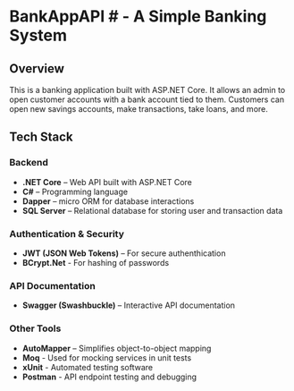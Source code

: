 # BankAppAPI # - A Simple Banking System

## Overview ##
This is a banking application built with ASP.NET Core. It allows an admin to open customer accounts with a bank account tied to them. Customers can open new savings accounts, make transactions, take loans, and more.

## Tech Stack ##
  
### **Backend**
- **.NET Core** – Web API built with ASP.NET Core
- **C#** – Programming language
- **Dapper** – micro ORM for database interactions
- **SQL Server** – Relational database for storing user and transaction data

### **Authentication & Security**
- **JWT (JSON Web Tokens)** – For secure authenthication
- **BCrypt.Net** - For hashing of passwords

### **API Documentation**
- **Swagger (Swashbuckle)** – Interactive API documentation

### **Other Tools**
- **AutoMapper** – Simplifies object-to-object mapping
- **Moq** - Used for mocking services in unit tests
- **xUnit** - Automated testing software
- **Postman** - API endpoint testing and debugging
